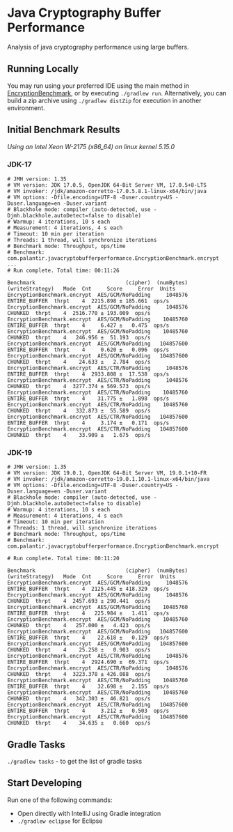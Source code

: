 Java Cryptography Buffer Performance
====================================
Analysis of java cryptography performance using large buffers.

Running Locally
---------------

You may run using your preferred IDE using the main method in [EncryptionBenchmark](./java-crypto-buffer-performance/src/main/java/com/palantir/javacryptobufferperformance/EncryptionBenchmark.java),
or by executing `./gradlew run`. Alternatively, you can build a zip archive using `./gradlew distZip` for execution in another environment.

Initial Benchmark Results
-------------------------

_Using an Intel Xeon W-2175 (x86_64) on linux kernel 5.15.0_

### JDK-17

```
# JMH version: 1.35
# VM version: JDK 17.0.5, OpenJDK 64-Bit Server VM, 17.0.5+8-LTS
# VM invoker: /jdk/amazon-corretto-17.0.5.8.1-linux-x64/bin/java
# VM options: -Dfile.encoding=UTF-8 -Duser.country=US -Duser.language=en -Duser.variant
# Blackhole mode: compiler (auto-detected, use -Djmh.blackhole.autoDetect=false to disable)
# Warmup: 4 iterations, 10 s each
# Measurement: 4 iterations, 4 s each
# Timeout: 10 min per iteration
# Threads: 1 thread, will synchronize iterations
# Benchmark mode: Throughput, ops/time
# Benchmark: com.palantir.javacryptobufferperformance.EncryptionBenchmark.encrypt
...
# Run complete. Total time: 00:11:26

Benchmark                             (cipher)  (numBytes)  (writeStrategy)   Mode  Cnt     Score     Error  Units
EncryptionBenchmark.encrypt  AES/GCM/NoPadding     1048576    ENTIRE_BUFFER  thrpt    4  2215.898 ± 185.661  ops/s
EncryptionBenchmark.encrypt  AES/GCM/NoPadding     1048576          CHUNKED  thrpt    4  2516.770 ± 193.009  ops/s
EncryptionBenchmark.encrypt  AES/GCM/NoPadding    10485760    ENTIRE_BUFFER  thrpt    4     6.427 ±   0.475  ops/s
EncryptionBenchmark.encrypt  AES/GCM/NoPadding    10485760          CHUNKED  thrpt    4   246.956 ±  51.193  ops/s
EncryptionBenchmark.encrypt  AES/GCM/NoPadding   104857600    ENTIRE_BUFFER  thrpt    4     0.620 ±   0.096  ops/s
EncryptionBenchmark.encrypt  AES/GCM/NoPadding   104857600          CHUNKED  thrpt    4    24.633 ±   2.784  ops/s
EncryptionBenchmark.encrypt  AES/CTR/NoPadding     1048576    ENTIRE_BUFFER  thrpt    4  2933.808 ±  17.538  ops/s
EncryptionBenchmark.encrypt  AES/CTR/NoPadding     1048576          CHUNKED  thrpt    4  3277.374 ± 569.573  ops/s
EncryptionBenchmark.encrypt  AES/CTR/NoPadding    10485760    ENTIRE_BUFFER  thrpt    4    31.775 ±   1.898  ops/s
EncryptionBenchmark.encrypt  AES/CTR/NoPadding    10485760          CHUNKED  thrpt    4   332.873 ±  55.589  ops/s
EncryptionBenchmark.encrypt  AES/CTR/NoPadding   104857600    ENTIRE_BUFFER  thrpt    4     3.174 ±   0.171  ops/s
EncryptionBenchmark.encrypt  AES/CTR/NoPadding   104857600          CHUNKED  thrpt    4    33.909 ±   1.675  ops/s
```

### JDK-19
```
# JMH version: 1.35
# VM version: JDK 19.0.1, OpenJDK 64-Bit Server VM, 19.0.1+10-FR
# VM invoker: /jdk/amazon-corretto-19.0.1.10.1-linux-x64/bin/java
# VM options: -Dfile.encoding=UTF-8 -Duser.country=US -Duser.language=en -Duser.variant
# Blackhole mode: compiler (auto-detected, use -Djmh.blackhole.autoDetect=false to disable)
# Warmup: 4 iterations, 10 s each
# Measurement: 4 iterations, 4 s each
# Timeout: 10 min per iteration
# Threads: 1 thread, will synchronize iterations
# Benchmark mode: Throughput, ops/time
# Benchmark: com.palantir.javacryptobufferperformance.EncryptionBenchmark.encrypt

# Run complete. Total time: 00:11:20

Benchmark                             (cipher)  (numBytes)  (writeStrategy)   Mode  Cnt     Score     Error  Units
EncryptionBenchmark.encrypt  AES/GCM/NoPadding     1048576    ENTIRE_BUFFER  thrpt    4  2125.445 ± 418.329  ops/s
EncryptionBenchmark.encrypt  AES/GCM/NoPadding     1048576          CHUNKED  thrpt    4  2457.693 ± 290.441  ops/s
EncryptionBenchmark.encrypt  AES/GCM/NoPadding    10485760    ENTIRE_BUFFER  thrpt    4   225.984 ±   1.411  ops/s
EncryptionBenchmark.encrypt  AES/GCM/NoPadding    10485760          CHUNKED  thrpt    4   257.000 ±   4.423  ops/s
EncryptionBenchmark.encrypt  AES/GCM/NoPadding   104857600    ENTIRE_BUFFER  thrpt    4    22.618 ±   0.129  ops/s
EncryptionBenchmark.encrypt  AES/GCM/NoPadding   104857600          CHUNKED  thrpt    4    25.258 ±   0.903  ops/s
EncryptionBenchmark.encrypt  AES/CTR/NoPadding     1048576    ENTIRE_BUFFER  thrpt    4  2924.690 ±  69.371  ops/s
EncryptionBenchmark.encrypt  AES/CTR/NoPadding     1048576          CHUNKED  thrpt    4  3223.378 ± 426.088  ops/s
EncryptionBenchmark.encrypt  AES/CTR/NoPadding    10485760    ENTIRE_BUFFER  thrpt    4    32.698 ±   2.155  ops/s
EncryptionBenchmark.encrypt  AES/CTR/NoPadding    10485760          CHUNKED  thrpt    4   342.303 ±  46.821  ops/s
EncryptionBenchmark.encrypt  AES/CTR/NoPadding   104857600    ENTIRE_BUFFER  thrpt    4     3.212 ±   0.503  ops/s
EncryptionBenchmark.encrypt  AES/CTR/NoPadding   104857600          CHUNKED  thrpt    4    34.635 ±   0.660  ops/s
```

Gradle Tasks
------------
`./gradlew tasks` - to get the list of gradle tasks


Start Developing
----------------
Run one of the following commands:

* Open directly with IntelliJ using Gradle integration
* `./gradlew eclipse` for Eclipse
